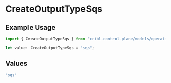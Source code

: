 # CreateOutputTypeSqs

## Example Usage

```typescript
import { CreateOutputTypeSqs } from "cribl-control-plane/models/operations";

let value: CreateOutputTypeSqs = "sqs";
```

## Values

```typescript
"sqs"
```
